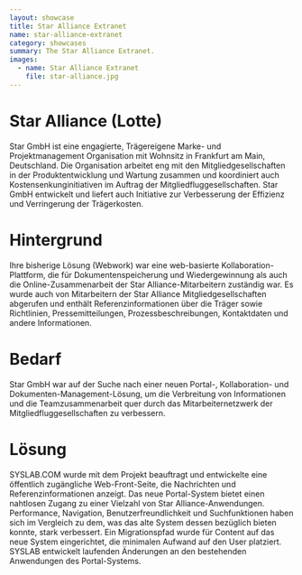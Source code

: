 ```yaml
---
layout: showcase
title: Star Alliance Extranet
name: star-alliance-extranet
category: showcases
summary: The Star Alliance Extranet.
images:
  - name: Star Alliance Extranet
    file: star-alliance.jpg
---
```



# Star Alliance (Lotte)
Star GmbH ist eine engagierte, Trägereigene Marke- und Projektmanagement Organisation mit Wohnsitz in Frankfurt am Main, Deutschland. Die Organisation arbeitet eng mit den Mitgliedgesellschaften in der Produktentwicklung und Wartung zusammen und koordiniert auch Kostensenkunginitiativen im Auftrag der Mitgliedfluggesellschaften. Star GmbH entwickelt und liefert auch Initiative zur Verbesserung der Effizienz und Verringerung der Trägerkosten.

# Hintergrund
Ihre bisherige Lösung (Webwork) war eine web-basierte Kollaboration-Plattform, die für Dokumentenspeicherung und Wiedergewinnung als auch die Online-Zusammenarbeit der Star Alliance-Mitarbeitern zuständig war. Es wurde auch von Mitarbeitern der Star Alliance Mitgliedgesellschaften abgerufen und enthält Referenzinformationen über die Träger sowie Richtlinien, Pressemitteilungen, Prozessbeschreibungen, Kontaktdaten und andere Informationen.

# Bedarf
Star GmbH war auf der Suche nach einer neuen Portal-, Kollaboration- und Dokumenten-Management-Lösung, um die Verbreitung von Informationen und die Teamzusammenarbeit quer durch das Mitarbeiternetzwerk der Mitgliedfluggesellschaften zu verbessern.

# Lösung
SYSLAB.COM wurde mit dem Projekt beauftragt und entwickelte eine öffentlich zugängliche Web-Front-Seite, die Nachrichten und Referenzinformationen anzeigt. Das neue Portal-System bietet einen nahtlosen Zugang zu einer Vielzahl von Star Alliance-Anwendungen. Performance, Navigation, Benutzerfreundlichkeit und Suchfunktionen haben sich im Vergleich zu dem, was das alte System dessen bezüglich bieten konnte, stark verbessert. Ein Migrationspfad wurde für Content auf das neue System eingerichtet, die minimalen Aufwand auf den User platziert. SYSLAB entwickelt laufenden Änderungen an den bestehenden Anwendungen des Portal-Systems.



